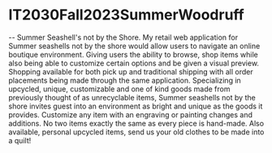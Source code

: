 # IT2030Fall2023SummerWoodruff
-- Summer Seashell's not by the Shore.
My retail web application for Summer seashells not by the shore would allow users to navigate an online boutique environment. 
Giving users the ability to browse, shop items while also being able to customize certain options and be given a visual preview. 
Shopping available for both pick up and traditional shipping with all order placements being made through the same application.
 Specializing in upcycled, unique, customizable and one of kind goods made from previously thought of as unrecyclable items, Summer seashells not by the shore invites guest into an environment as bright and unique as the goods it provides. 
 Customize any item with an engraving or painting changes and additions. No two items exactly the same as every piece is hand-made. 
 Also available, personal upcycled items, send us your old clothes to be made into a quilt!  
